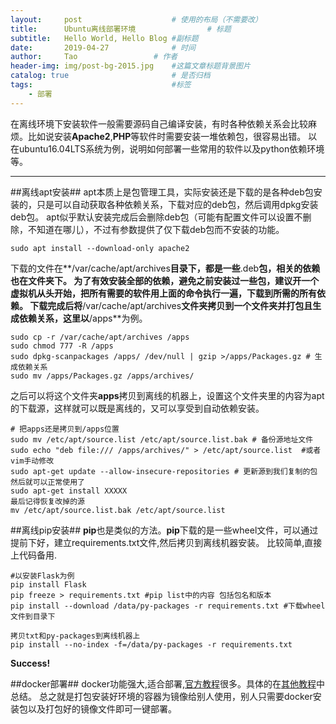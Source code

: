 ```yaml
---
layout:     post   				    # 使用的布局（不需要改）
title:      Ubuntu离线部署环境 				# 标题 
subtitle:   Hello World, Hello Blog #副标题
date:       2019-04-27 				# 时间
author:     Tao					# 作者
header-img: img/post-bg-2015.jpg 	#这篇文章标题背景图片
catalog: true 						# 是否归档
tags:								#标签
    - 部署
---
```


在离线环境下安装软件一般需要源码自己编译安装，有时各种依赖关系会比较麻烦。比如说安装**Apache2**,**PHP**等软件时需要安装一堆依赖包，很容易出错。
以在ubuntu16.04LTS系统为例，说明如何部署一些常用的软件以及python依赖环境等。

---
##离线apt安装##
apt本质上是包管理工具，实际安装还是下载的是各种deb包安装的，只是可以自动获取各种依赖关系，下载对应的deb包，然后调用dpkg安装deb包。
apt似乎默认安装完成后会删除deb包（可能有配置文件可以设置不删除，不知道在哪儿），不过有参数提供了仅下载deb包而不安装的功能。
```
sudo apt install --download-only apache2
```
下载的文件在**/var/cache/apt/archives**目录下，都是一些**.deb**包，相关的依赖也在文件夹下。
**为了有效安装全部的依赖，避免之前安装过一些包，建议开一个虚拟机从头开始，把所有需要的软件用上面的命令执行一遍，下载到所需的所有依赖。**
下载完成后将**/var/cache/apt/archives**文件夹拷贝到一个文件夹并打包且生成依赖关系，这里以**/apps**为例。
```
sudo cp -r /var/cache/apt/archives /apps
sudo chmod 777 -R /apps
sudo dpkg-scanpackages /apps/ /dev/null | gzip >/apps/Packages.gz # 生成依赖关系
sudo mv /apps/Packages.gz /apps/archives/
```

之后可以将这个文件夹**apps**拷贝到离线的机器上，设置这个文件夹里的内容为apt的下载源，这样就可以既是离线的，又可以享受到自动依赖安装。
```
# 把apps还是拷贝到/apps位置
sudo mv /etc/apt/source.list /etc/apt/source.list.bak # 备份源地址文件
sudo echo "deb file:/// /apps/archives/" > /etc/apt/source.list  #或者vim手动修改
sudo apt-get update --allow-insecure-repositories # 更新源到我们复制的包
然后就可以正常使用了
sudo apt-get install XXXXX
最后记得恢复改掉的源
mv /etc/apt/source.list.bak /etc/apt/source.list
```

##离线pip安装##
**pip**也是类似的方法。**pip**下载的是一些wheel文件，可以通过提前下好，建立requirements.txt文件,然后拷贝到离线机器安装。
比较简单,直接上代码备用.
 ```
#以安装Flask为例
pip install Flask
pip freeze > requirements.txt #pip list中的内容 包括包名和版本
pip install --download /data/py-packages -r requirements.txt #下载wheel文件到目录下

拷贝txt和py-packages到离线机器上
pip install --no-index -f=/data/py-packages -r requirements.txt
```
**Success!**

##docker部署##
docker功能强大,适合部署,[官方教程](https://docs.docker.com/)很多。具体的在[其他教程]()中总结。
总之就是打包安装好环境的容器为镜像给别人使用，别人只需要docker安装包以及打包好的镜像文件即可一键部署。

